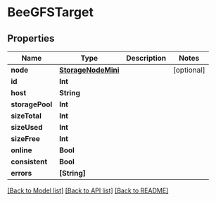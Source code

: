 # BeeGFSTarget

## Properties

Name | Type | Description | Notes
------------ | ------------- | ------------- | -------------
**node** | [**StorageNodeMini**](StorageNodeMini.md) |  | [optional] 
**id** | **Int** |  | 
**host** | **String** |  | 
**storagePool** | **Int** |  | 
**sizeTotal** | **Int** |  | 
**sizeUsed** | **Int** |  | 
**sizeFree** | **Int** |  | 
**online** | **Bool** |  | 
**consistent** | **Bool** |  | 
**errors** | **[String]** |  | 

[[Back to Model list]](../#documentation-for-models) [[Back to API list]](../#documentation-for-api-endpoints) [[Back to README]](../)


